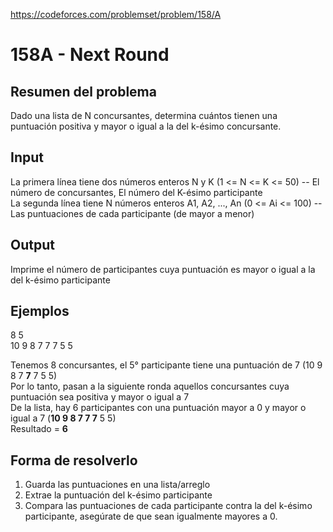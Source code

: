 https://codeforces.com/problemset/problem/158/A

# 158A - Next Round

## Resumen del problema
Dado una lista de N concursantes, determina cuántos tienen una puntuación positiva y mayor o igual a la del k-ésimo concursante.

## Input
La primera línea tiene dos números enteros N y K (1 <= N <= K <= 50) -- El número de concursantes, El número del K-ésimo participante \
La segunda línea tiene N números enteros A1, A2, ..., An (0 <= Ai <= 100) -- Las puntuaciones de cada participante (de mayor a menor)

## Output
Imprime el número de participantes cuya puntuación es mayor o igual a la del k-ésimo participante

## Ejemplos
8 5 \
10 9 8 7 7 7 5 5

Tenemos 8 concursantes, el 5° participante tiene una puntuación de 7 (10 9 8 7 **7** 7 5 5) \
Por lo tanto, pasan a la siguiente ronda aquellos concursantes cuya puntuación sea positiva y mayor o igual a 7 \
De la lista, hay 6 participantes con una puntuación mayor a 0 y mayor o igual a 7 (**10 9 8 7 7 7** 5 5) \
Resultado = **6**

## Forma de resolverlo
1) Guarda las puntuaciones en una lista/arreglo
2) Extrae la puntuación del k-ésimo participante
3) Compara las puntuaciones de cada participante contra la del k-ésimo participante, asegúrate de que sean igualmente mayores a 0.
